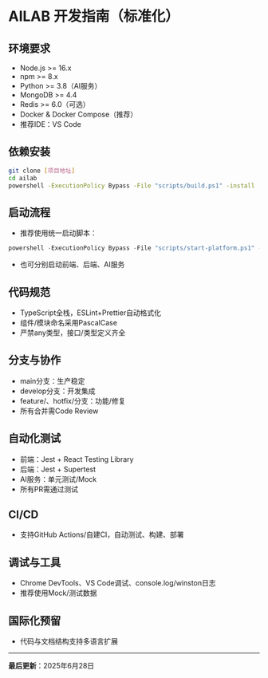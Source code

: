 ﻿# AILAB 开发指南（标准化）

## 环境要求
- Node.js >= 16.x
- npm >= 8.x
- Python >= 3.8（AI服务）
- MongoDB >= 4.4
- Redis >= 6.0（可选）
- Docker & Docker Compose（推荐）
- 推荐IDE：VS Code

## 依赖安装
```bash
git clone [项目地址]
cd ailab
powershell -ExecutionPolicy Bypass -File "scripts/build.ps1" -install
```

## 启动流程
- 推荐使用统一启动脚本：
```powershell
powershell -ExecutionPolicy Bypass -File "scripts/start-platform.ps1" -all -dev
```
- 也可分别启动前端、后端、AI服务

## 代码规范
- TypeScript全栈，ESLint+Prettier自动格式化
- 组件/模块命名采用PascalCase
- 严禁any类型，接口/类型定义齐全

## 分支与协作
- main分支：生产稳定
- develop分支：开发集成
- feature/、hotfix/分支：功能/修复
- 所有合并需Code Review

## 自动化测试
- 前端：Jest + React Testing Library
- 后端：Jest + Supertest
- AI服务：单元测试/Mock
- 所有PR需通过测试

## CI/CD
- 支持GitHub Actions/自建CI，自动测试、构建、部署

## 调试与工具
- Chrome DevTools、VS Code调试、console.log/winston日志
- 推荐使用Mock/测试数据

## 国际化预留
- 代码与文档结构支持多语言扩展

---

**最后更新**：2025年6月28日

